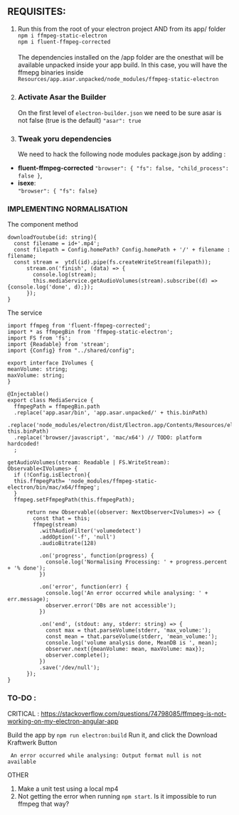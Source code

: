 ## REQUISITES:
1. Run this from the root of your electron project AND from its app/ folder  
`npm i ffmpeg-static-electron`    
`npm i fluent-ffmpeg-corrected`     
   ####
   The dependencies installed on the /app folder are the onesthat will be available unpacked inside your app build. 
In this case, you will have the ffmepg binaries
inside `Resources/app.asar.unpacked/node_modules/ffmpeg-static-electron`   
2. ### Activate Asar the Builder 
   On the first level of `electron-builder.json` we need to be sure asar 
   is not false (true is the default) `"asar": true`
3. ### Tweak yoru dependencies
   We need to hack the following node modules package.json by adding :
- **fluent-ffmpeg-corrected**
  `"browser": { "fs": false, "child_process": false }`,
- **isexe**:  
  `"browser": { "fs": false}`

### IMPLEMENTING NORMALISATION

The component method

    downloadYoutube(id: string){
      const filename = id+'.mp4';
      const filepath = Config.homePath? Config.homePath + '/' + filename : filename;
      const stream =  ytdl(id).pipe(fs.createWriteStream(filepath));
          stream.on('finish', (data) => {
            console.log(stream);
            this.mediaService.getAudioVolumes(stream).subscribe((d) => {console.log('done', d);});
          });
    }


The service
    
    import ffmpeg from 'fluent-ffmpeg-corrected';
    import * as ffmpegBin from 'ffmpeg-static-electron';
    import FS from 'fs';
    import {Readable} from 'stream';
    import {Config} from "../shared/config";
    
    export interface IVolumes {
    meanVolume: string;
    maxVolume: string;
    }
    
    @Injectable()
    export class MediaService {
      ffmpegPath = ffmpegBin.path
      .replace('app.asar/bin', 'app.asar.unpacked/' + this.binPath)
      .replace('node_modules/electron/dist/Electron.app/Contents/Resources/electron.asar/renderer/bin', this.binPath)
      .replace('browser/javascript', 'mac/x64') // TODO: platform hardcoded!
      ;

    getAudioVolumes(stream: Readable | FS.WriteStream): Observable<IVolumes> {
      if (!Config.isElectron){
      this.ffmpegPath= 'node_modules/ffmpeg-static-electron/bin/mac/x64/ffmpeg';
      }
      ffmpeg.setFfmpegPath(this.ffmpegPath);
      
          return new Observable((observer: NextObserver<IVolumes>) => {
            const that = this;
            ffmpeg(stream)
              .withAudioFilter('volumedetect')
              .addOption('-f', 'null')
              .audioBitrate(128)
      
              .on('progress', function(progress) {
                console.log('Normalising Processing: ' + progress.percent + '% done');
              })
      
              .on('error', function(err) {
                console.log('An error occurred while analysing: ' + err.message);
                observer.error('DBs are not accessible');
              })
      
              .on('end', (stdout: any, stderr: string) => {
                const max = that.parseVolume(stderr, 'max_volume:');
                const mean = that.parseVolume(stderr, 'mean_volume:');
                console.log('volume analysis done, MeanDB is ', mean);
                observer.next({meanVolume: mean, maxVolume: max});
                observer.complete();
              })
              .save('/dev/null');
          });
    }



### TO-DO :

CRITICAL :
https://stackoverflow.com/questions/74798085/ffmpeg-is-not-working-on-my-electron-angular-app

Build the app by `npm run electron:build`
Run it, and click the Download Kraftwerk Button

` An error occurred while analysing: Output format null is not available`


OTHER

1. Make a unit test using a local mp4
2. Not getting the error when running `npm start`. Is it impossible to run ffmpeg  that way?
